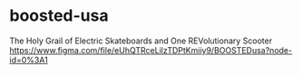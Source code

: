 # boosted-usa
The Holy Grail of Electric Skateboards and One REVolutionary Scooter
https://www.figma.com/file/eUhQTRceLilzTDPtKmiiy9/BOOSTEDusa?node-id=0%3A1
